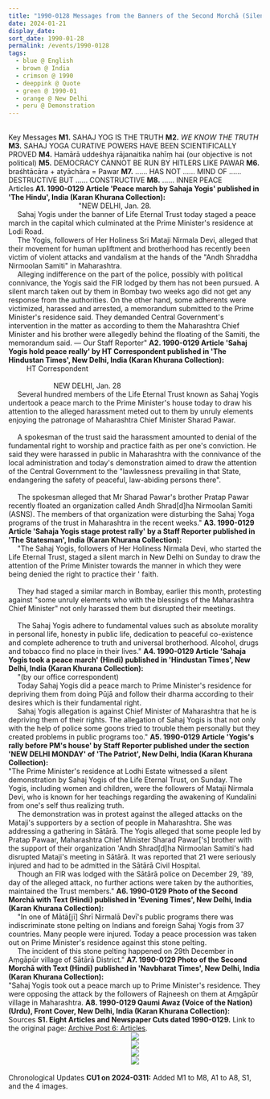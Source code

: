 ```yaml
---
title: "1990-0128 Messages from the Banners of the Second Morchā (Silent Demonstration), Up to Prime Minister's House, New Delhi, India"
date: 2024-01-21
display_date: 
sort_date: 1990-01-28
permalink: /events/1990-0128
tags:
  - blue @ English
  - brown @ India
  - crimson @ 1990
  - deeppink @ Quote
  - green @ 1990-01
  - orange @ New Delhi
  - peru @ Demonstration
---
```


<br>

<wave-list>
  <list-title color="DarkSeaGreen" width="70">Key Messages</list-title>
  <list-item color="BlanchedAlmond" width="280"><b>M1.</b> SAHAJ YOG IS THE TRUTH</list-item>
  <list-item color="Lavender" width="280"><b>M2.</b> <i>WE KNOW THE TRUTH</i></list-item>
  <list-item color="BlanchedAlmond" width="280"><b>M3.</b> SAHAJ YOGA CURATIVE POWERS HAVE BEEN SCIENTIFICALLY PROVED</list-item>
   <list-item color="Lavender" width="280"><b>M4.</b> Hamārā uddeśhya rājanaitika nahīṃ hai (our objective is not political)</list-item>  
  <list-item color="BlanchedAlmond" width="280"><b>M5.</b> DEMOCRACY CANNOT BE RUN BY HITLERS LIKE PAWAR</list-item>
  <list-item color="Lavender" width="280"><b>M6.</b> braśhtācāra + atyāchāra = Pawar</list-item>  
  <list-item color="BlanchedAlmond" width="280"><b>M7.</b> ...... HAS NOT ...... MIND OF ...... DESTRUCTIVE BUT ...... CONSTRUCTIVE</list-item>
  <list-item color="Lavender" width="280"><b>M8.</b> ...... INNER PEACE</list-item>  
</wave-list>

<br>

<wave-list>
  <list-title color="DarkSeaGreen" width="40">Articles</list-title>
  <list-item color="BlanchedAlmond" width="280"><b>A1. 1990-0129 Article 'Peace march by Sahaja Yogis' published in 'The Hindu', India (Karan Khurana Collection):</b><br> 
  &emsp; &emsp; &emsp; &emsp; &emsp; &emsp; &emsp; &emsp;"NEW DELHI, Jan. 28.<br> 
&emsp; Sahaj Yogis under the banner of Life Eternal Trust today staged a peace march in the capital which culminated at the Prime Minister's residence at Lodi Road.<br>
&emsp; The Yogis, followers of Her Holiness Sri Mataji Nirmala Devi, alleged that their movement for human upliftment and brotherhood has recently been victim of violent attacks and vandalism at the hands of the "Andh Shraddha Nirmoolan Samiti" in Maharashtra.<br>
&emsp; Alleging indifference on the part of the police, possibly with political connivance, the Yogis said the FIR lodged by them has not been pursued. A silent march taken out by them in Bombay two weeks ago did not get any response from the authorities. On the other hand, some adherents were victimized, harassed and arrested, a memorandum submitted to the Prime Minister's residence said. They demanded Central Government's intervention in the matter as according to them the Maharashtra Chief Minister and his brother were allegedly behind the floating of the Samiti, the memorandum said. — Our Staff Reporter"</list-item>
  <list-item color="Lavender" width="280"><b>A2. 1990-0129 Article 'Sahaj Yogis hold peace really' by HT Correspondent published in 'The Hindustan Times', New Delhi, India (Karan Khurana Collection):</b><br> 
&emsp; &emsp; HT Correspondent<br>
<br>
&emsp; &emsp; &emsp; &emsp; &emsp; NEW DELHI, Jan. 28<br> 
  &emsp; Several hundred members of the Life Eternal Trust known as Sahaj Yogis undertook a peace march to the Prime Minister's house today to draw his attention to the alleged harassment meted out to them by unruly elements enjoying the patronage of Maharashtra Chief Minister Sharad Pawar.<br>
<br>
  &emsp; A spokesman of the trust said the harassment amounted to denial of the fundamental right to worship and practice faith as per one's conviction. He said they were harassed in public in Maharashtra with the connivance of the local administration and today's demonstration aimed to draw the attention of the Central Government to the "lawlessness prevailing in that State, endangering the safety of peaceful, law-abiding persons there".<br>
<br>
  &emsp; The spokesman alleged that Mr Sharad Pawar's brother Pratap Pawar recently floated an organization called Andh Shrad[d]ha Nirmoolan Samiti (ASNS). The members of that organization were disturbing the Sahaj Yoga programs of the trust in Maharashtra in the recent weeks."</list-item>
  <list-item color="BlanchedAlmond" width="280"><b>A3. 1990-0129 Article 'Sahaja Yogis stage protest rally' by a Staff Reporter published in 'The Statesman', India (Karan Khurana Collection):</b><br> 
&emsp;   "The Sahaj Yogis, followers of Her Holiness Nirmala Devi, who started the Life Eternal Trust, staged a silent march in New Delhi on Sunday to draw the attention of the Prime Minister towards the manner in which they were being denied the right to practice their ' faith.<br>
 <br>
 &emsp; They had staged a similar march in Bombay, earlier this month, protesting against "some unruly elements who with the blessings of the Maharashtra Chief Minister" not only harassed them but disrupted their meetings.<br>
<br>
&emsp; The Sahaj Yogis adhere to fundamental values such as absolute morality in personal life, honesty in public life, dedication to peaceful co-existence and complete adherence to truth and universal brotherhood. Alcohol, drugs and tobacco find no place in their lives."</list-item>
  <list-item color="Lavender" width="280"><b>A4. 1990-0129 Article 'Sahaja Yogis took a peace march' (Hindi) published in 'Hindustan Times', New Delhi, India (Karan Khurana Collection):</b><br> 
&emsp;  "(by our office correspondent)<br>
&emsp; Today Sahaj Yogis did a peace march to Prime Minister's residence for depriving them from doing Pūjā and follow their dharma according to their desires which is their fundamental right.<br>
&emsp; Sahaj Yogis allegation is against Chief Minister of Maharashtra that he is depriving them of their rights. The allegation of Sahaj Yogis is that not only with the help of police some goons tried to trouble them personally but they created problems in public programs too."</list-item>
  <list-item color="BlanchedAlmond" width="280"><b>A5. 1990-0129 Article 'Yogis's rally before PM's house' by Staff Reporter published under the section 'NEW DELHI MONDAY' of 'The Patriot', New Delhi, India (Karan Khurana Collection):</b><br> 
 "The Prime Minister's residence at Lodhi Estate witnessed a silent demonstration by Sahaj Yogis of the Life Eternal Trust, on Sunday. The Yogis, including women and children, were the followers of Mataji Nirmala Devi, who is known for her teachings regarding the awakening of Kundalini from one's self thus realizing truth.<br>
&emsp; The demonstration was in protest against the alleged attacks on the Mataji's supporters by a section of people in Maharashtra. She was addressing a gathering in Sātārā. The Yogis alleged that some people led by Pratap Pawaar, Maharashtra Chief Minister Sharad Pawar['s] brother with the support of their organization 'Andh Shrad[d]ha Nirmoolan Samiti's had disrupted Mataji's meeting in Sātārā. It was reported that 21 were seriously injured and had to be admitted in the Sātārā Civil Hospital.<br>
&emsp; Though an FIR was lodged with the Sātārā police on December 29, '89, day of the alleged attack, no further actions were taken by the authorities, maintained the Trust members."</list-item>
  <list-item color="Lavender" width="280"><b>A6. 1990-0129 Photo of the Second Morchā with Text (Hindi) published in 'Evening Times', New Delhi, India (Karan Khurana Collection):</b><br> 
&emsp; "In one of Mātā[jī] Śhrī Nirmalā Devī's public programs there was indiscriminate stone pelting on Indians and foreign Sahaj Yogis from 37 countries. Many people were injured. Today a peace procession was taken out on Prime Minister's residence against this stone pelting.<br>
&emsp; The incident of this stone pelting happened on 29th December in Aṃgāpūr village of Sātārā District."</list-item>
  <list-item color="BlanchedAlmond" width="280"><b>A7. 1990-0129 Photo of the Second Morchā with Text (Hindi) published in 'Navbharat Times', New Delhi, India (Karan Khurana Collection):</b><br> 
"Sahaj Yogis took out a peace march up to Prime Minister's residence. They were opposing the attack by the followers of Rajneesh on them at Aṃgāpūr village in Maharashtra.</list-item>
  <list-item color="Lavender" width="280"><b>A8. 1990-0129 Qaumi Awaz (Voice of the Nation) (Urdu), Front Cover, New Delhi, India (Karan Khurana Collection):</b></list-item>   
</wave-list>

<br>

<wave-list>
  <list-title color="DarkSeaGreen" width="40">Sources</list-title>
  <list-item color="BlanchedAlmond" width="280"><b>S1. Eight Articles and Newspaper Cuts dated 1990-0129.</b> Link to the original page: <a href="https://seven-teams.github.io/archives/2023/0508">Archive Post 6: Articles</a>.</list-item>  
</wave-list>

<div style="text-align: center"><img src="https://pub-fafd822530b64b16aba4d8eefe69e1af.r2.dev/1990-0129_Article_'Sahaj_Yogis_hold_peace_really'_by_HT_Correspondent_published_in_'The_Hindustan_Times'_New_Delhi_India_(Karan_Khurana_Collection).jpg" /></div>

<div style="text-align: center"><img src="https://pub-fafd822530b64b16aba4d8eefe69e1af.r2.dev/1990-0129_Photo_of_the_Second_Morchaa_with_Text_(Hindi)_published_in_'Evening_Times'_New_Delhi_India_(Karan_Khurana_Collection).jpg" /></div>

<div style="text-align: center"><img src="https://pub-fafd822530b64b16aba4d8eefe69e1af.r2.dev/1990-0129_Photo_of_the_Second_Morchaa_with_Text_(Hindi)_published_in_'Navbharat_Times'_New_Delhi_India_(Karan_Khurana_Collection).jpg" /></div>

<div style="text-align: center"><img src="https://pub-fafd822530b64b16aba4d8eefe69e1af.r2.dev/1990-0129_Qaumi_Awaz_(Voice_of_the_Nation)_(Urdu)_Front_Cover_New_Delhi_India_(Karan_Khurana_Collection).jpg" /></div>

<br>

<wave-list>
  <list-title color="DarkSeaGreen" width="110">Chronological Updates</list-title>
  <list-item color="BlanchedAlmond" width="280"><b>CU1 on 2024-0311:</b> Added M1 to M8, A1 to A8, S1, and the 4 images.</list-item>
</wave-list>